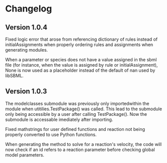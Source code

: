 # Changelog

## Version 1.0.4

Fixed logic error that arose from referencing dictionary of rules instead of initialAssignments when properly ordering rules and assignments when generating modules.

When a parameter or species does not have a value assigned in the sbml file (for instance, when the value is assigned by rule or initialAssignment), None is now used as a placeholder instead of the default of nan used by libSBML.

## Version 1.0.3

The modelclasses submodule was previously only importedwithin the module when utitilies.TestPackage() was called. This lead to the submodule only being accessible by a user after calling TestPackage(). Now the submodule is accessable imediately after importing.

Fixed mathstrings for user defined functions and reaction not being properly converted to use Python functions.

When generating the method to solve for a reaction's velocity, the code will now check if an id refers to a reaction parameter before checking global model parameters.